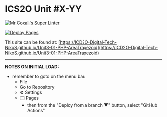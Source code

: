 # ICS2O Unit #X-YY

[![Mr Coxall's Super Linter](https://github.com/ICD2O-Digital-Tech-NikoS/Unit3-01-PHP-AreaTrapezoid/workflows/Mr%20Coxall's%20Super%20Linter/badge.svg)](https://github.com/ICD2O-Digital-Tech-NikoS/Unit3-01-PHP-AreaTrapezoid/actions)

[![Deploy Pages](https://github.com/ICD2O-Digital-Tech-NikoS/Unit3-01-PHP-AreaTrapezoid/workflows/Deploy%20Pages/badge.svg)](https://github.com/ICD2O-Digital-Tech-NikoS/Unit3-01-PHP-AreaTrapezoid/actions)

This site can be found at: [https://ICD2O-Digital-Tech-NikoS.github.io/Unit3-01-PHP-AreaTrapezoid](https://ICD2O-Digital-Tech-NikoS.github.io/Unit3-01-PHP-AreaTrapezoid)

---

**NOTES ON INITIAL LOAD:**
- remember to goto on the menu bar:
  - File
  - Go to Repository
  - ⚙ Settings
  - 🗔 Pages
    - then from the "Deploy from a branch ▼" button, select "GitHub Actions"
